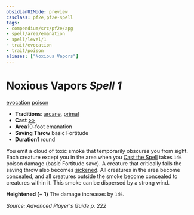 ```yaml
---
obsidianUIMode: preview
cssclass: pf2e,pf2e-spell
tags:
- compendium/src/pf2e/apg
- spell/area/emanation
- spell/level/1
- trait/evocation
- trait/poison
aliases: ["Noxious Vapors"]
---
```

# Noxious Vapors *Spell 1*   
[evocation](../../Rules/traits/evocation.md)  [poison](../../Rules/traits/poison.md)  

- **Traditions**: [arcane](../../Rules/traits/arcane.md), [primal](../../Rules/traits/primal.md)
- **Cast** [>>](../../Rules/core-rulebook/chapter-9-playing-the-game.md#Actions "Two-Action") 
- **Area**10-foot emanation
- **Saving Throw**  basic Fortitude
- **Duration**1 round

You emit a cloud of toxic smoke that temporarily obscures you from sight. Each creature except you in the area when you [Cast the Spell](../../Rules/actions/cast-a-spell.md) takes `1d6` poison damage (basic Fortitude save). A creature that critically fails the saving throw also becomes [sickened](../../Rules/conditions.md#Sickened). All creatures in the area become [concealed](../../Rules/conditions.md#Concealed), and all creatures outside the smoke become [concealed](../../Rules/conditions.md#Concealed) to creatures within it. This smoke can be dispersed by a strong wind.

**Heightened (+ 1)** The damage increases by `1d6`.

*Source: Advanced Player's Guide p. 222*